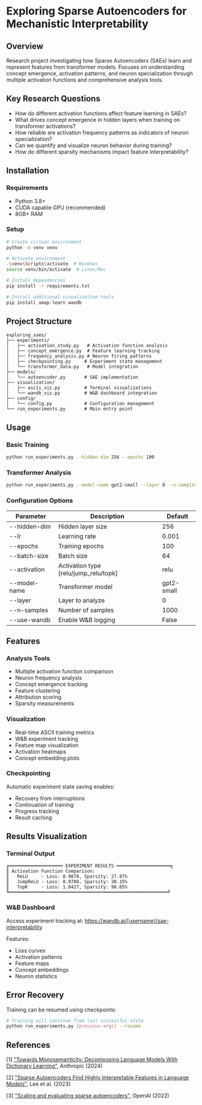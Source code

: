 # Exploring Sparse Autoencoders for Mechanistic Interpretability

## Overview
Research project investigating how Sparse Autoencoders (SAEs) learn and represent features from transformer models. Focuses on understanding concept emergence, activation patterns, and neuron specialization through multiple activation functions and comprehensive analysis tools.

## Key Research Questions
- How do different activation functions affect feature learning in SAEs?
- What drives concept emergence in hidden layers when training on transformer activations?
- How reliable are activation frequency patterns as indicators of neuron specialization?
- Can we quantify and visualize neuron behavior during training?
- How do different sparsity mechanisms impact feature interpretability?

## Installation

### Requirements
- Python 3.8+
- CUDA capable GPU (recommended)
- 8GB+ RAM

### Setup
```bash
# Create virtual environment
python -m venv venv

# Activate environment
.\venv\Scripts\activate  # Windows
source venv/bin/activate  # Linux/Mac

# Install dependencies
pip install -r requirements.txt

# Install additional visualization tools
pip install umap-learn wandb
```

## Project Structure
```
exploring_saes/
├── experiments/
│   ├── activation_study.py   # Activation function analysis
│   ├── concept_emergence.py  # Feature learning tracking
│   ├── frequency_analysis.py # Neuron firing patterns
│   ├── checkpointing.py     # Experiment state management
│   └── transformer_data.py   # Model integration
├── models/
│   └── autoencoder.py       # SAE implementation
├── visualization/
│   ├── ascii_viz.py         # Terminal visualizations
│   └── wandb_viz.py         # W&B dashboard integration
├── config/
│   └── config.py            # Configuration management
└── run_experiments.py       # Main entry point
```

## Usage

### Basic Training
```bash
python run_experiments.py --hidden-dim 256 --epochs 100
```

### Transformer Analysis
```bash
python run_experiments.py --model-name gpt2-small --layer 0 --n-samples 1000 --use-wandb
```

### Configuration Options
| Parameter | Description | Default |
|-----------|-------------|---------|
| --hidden-dim | Hidden layer size | 256 |
| --lr | Learning rate | 0.001 |
| --epochs | Training epochs | 100 |
| --batch-size | Batch size | 64 |
| --activation | Activation type [relu/jump_relu/topk] | relu |
| --model-name | Transformer model | gpt2-small |
| --layer | Layer to analyze | 0 |
| --n-samples | Number of samples | 1000 |
| --use-wandb | Enable W&B logging | False |

## Features

### Analysis Tools
- Multiple activation function comparison
- Neuron frequency analysis
- Concept emergence tracking
- Feature clustering
- Attribution scoring
- Sparsity measurements

### Visualization
- Real-time ASCII training metrics
- W&B experiment tracking
- Feature map visualization
- Activation heatmaps
- Concept embedding plots

### Checkpointing
Automatic experiment state saving enables:
- Recovery from interruptions
- Continuation of training
- Progress tracking
- Result caching

## Results Visualization

### Terminal Output
```
╔════════════════════ EXPERIMENT RESULTS ════════════════════╗
║ Activation Function Comparison:
║   ReLU     - Loss: 0.9870, Sparsity: 27.87%
║   JumpReLU - Loss: 0.9700, Sparsity: 30.15%
║   TopK     - Loss: 1.0427, Sparsity: 98.05%
╚═══════════════════════════════════════════════════════════╝
```

### W&B Dashboard
Access experiment tracking at: https://wandb.ai/[username]/sae-interpretability

Features:
- Loss curves
- Activation patterns
- Feature maps
- Concept embeddings
- Neuron statistics

## Error Recovery
Training can be resumed using checkpoints:
```bash
# Training will continue from last successful state
python run_experiments.py [previous-args] --resume
```

## References
[1] ["Towards Monosemanticity: Decomposing Language Models With Dictionary Learning"](https://www.anthropic.com/research/towards-monosemanticity-decomposing-language-models-with-dictionary-learning), Anthropic (2024)

[2] ["Sparse Autoencoders Find Highly Interpretable Features in Language Models"](https://arxiv.org/abs/2309.08600), Lee et al. (2023)

[3] ["Scaling and evaluating sparse autoencoders"](https://cdn.openai.com/papers/sparse-autoencoders.pdf), OpenAI (2022)